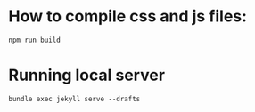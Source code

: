 # How to compile css and js files:
`npm run build`

# Running local server
`bundle exec jekyll serve --drafts`
